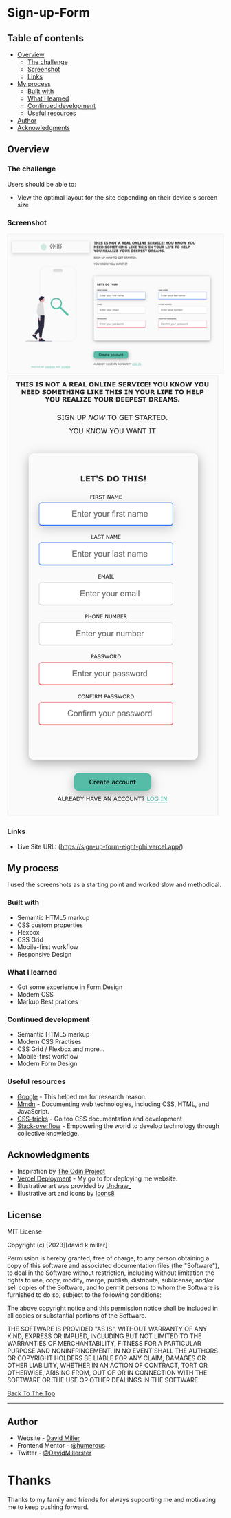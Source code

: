 # Sign-up-Form

## Table of contents

- [Overview](#overview)
  - [The challenge](#the-challenge)
  - [Screenshot](#screenshot)
  - [Links](#links)
- [My process](#my-process)
  - [Built with](#built-with)
  - [What I learned](#what-i-learned)
  - [Continued development](#continued-development)
  - [Useful resources](#useful-resources)
- [Author](#author)
- [Acknowledgments](#acknowledgments)

## Overview

### The challenge

Users should be able to:

- View the optimal layout for the site depending on their device's screen size

### Screenshot

![Desktop-View](https://github.com/Humerous/sign-up-form/blob/main/sign-up-form/desktop%20-%20preview.png)
![Mobile-View](https://github.com/Humerous/sign-up-form/blob/main/sign-up-form/Mobile%20-%20preview.png)

### Links

- Live Site URL: (https://sign-up-form-eight-phi.vercel.app/)

## My process

I used the screenshots as a starting point and worked slow and methodical.

### Built with

- Semantic HTML5 markup
- CSS custom properties
- Flexbox
- CSS Grid
- Mobile-first workflow
- Responsive Design

### What I learned

- Got some experience in Form Design
- Modern CSS
- Markup Best pratices

### Continued development

- Semantic HTML5 markup
- Modern CSS Practises
- CSS Grid / Flexbox and more...
- Mobile-first workflow
- Modern Form Design

### Useful resources

- [Google](https://www.google.com) - This helped me for research reason.
- [Mmdn](https://developer.mozilla.org/en-US/) - Documenting web technologies, including CSS, HTML, and JavaScript.
- [CSS-tricks](https://css-tricks.com/) - Go too CSS documentation and development
- [Stack-overflow](https://stackoverflow.com/) - Empowering the world to develop technology through collective knowledge.

## Acknowledgments

- Inspiration by [The Odin Project](https://www.theodinproject.com/)
- [Vercel Deployment](https://vercel.com/) - My go to for deploying me website.
- Illustrative art was provided by [Undraw\_](https://undraw.co/)
- Illustrative art and icons by [Icons8](https://icons8.com/)

## License

MIT License

Copyright (c) [2023][david k miller]

Permission is hereby granted, free of charge, to any person obtaining a copy
of this software and associated documentation files (the "Software"), to deal
in the Software without restriction, including without limitation the rights
to use, copy, modify, merge, publish, distribute, sublicense, and/or sell
copies of the Software, and to permit persons to whom the Software is
furnished to do so, subject to the following conditions:

The above copyright notice and this permission notice shall be included in all
copies or substantial portions of the Software.

THE SOFTWARE IS PROVIDED "AS IS", WITHOUT WARRANTY OF ANY KIND, EXPRESS OR
IMPLIED, INCLUDING BUT NOT LIMITED TO THE WARRANTIES OF MERCHANTABILITY,
FITNESS FOR A PARTICULAR PURPOSE AND NONINFRINGEMENT. IN NO EVENT SHALL THE
AUTHORS OR COPYRIGHT HOLDERS BE LIABLE FOR ANY CLAIM, DAMAGES OR OTHER
LIABILITY, WHETHER IN AN ACTION OF CONTRACT, TORT OR OTHERWISE, ARISING FROM,
OUT OF OR IN CONNECTION WITH THE SOFTWARE OR THE USE OR OTHER DEALINGS IN THE
SOFTWARE.

[Back To The Top](#read-me-template)

---

## Author

- Website - [David Miller](https://my-portfolio-phi-seven.vercel.app/)
- Frontend Mentor - [@humerous](https://www.frontendmentor.io/profile/Humerous)
- Twitter - [@DavidMillerster](https://www.twitter.com/DavidMillerster)

# Thanks

Thanks to my family and friends for always supporting me and motivating me to keep pushing forward.
